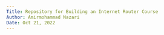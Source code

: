 ```yaml
---
Title: Repository for Building an Internet Router Course
Author: Amirmohammad Nazari
Date: Oct 21, 2022
---
```

